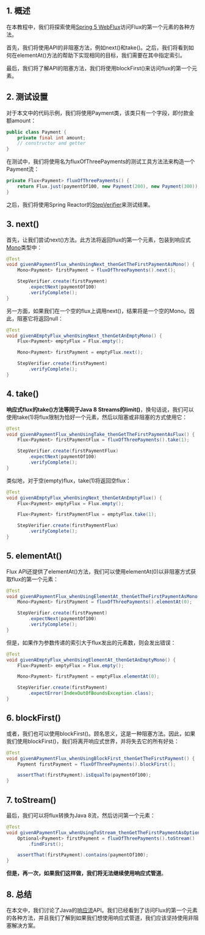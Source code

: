 ## 1. 概述

在本教程中，我们将探索使用[Spring 5 WebFlux](https://www.baeldung.com/spring-webflux)访问Flux的第一个元素的各种方法。

首先，我们将使用API的非阻塞方法，例如next()和take()。之后，我们将看到如何在elementAt()方法的帮助下实现相同的目标，我们需要在其中指定索引。

最后，我们将了解API的阻塞方法，我们将使用blockFirst()来访问flux的第一个元素。

## 2. 测试设置

对于本文中的代码示例，我们将使用Payment类，该类只有一个字段，即付款金额amount：

```java
public class Payment {
    private final int amount;
    // constructor and getter
}
```

在测试中，我们将使用名为fluxOfThreePayments的测试工具方法法来构造一个Payment流：

```java
private Flux<Payment> fluxOfThreePayments() {
    return Flux.just(paymentOf100, new Payment(200), new Payment(300));
}
```

之后，我们将使用Spring Reactor的[StepVerifier](https://www.baeldung.com/reactive-streams-step-verifier-test-publisher)来测试结果。

## 3. next()

首先，让我们尝试next()方法。此方法将返回flux的第一个元素，包装到响应式[Mono](https://www.baeldung.com/java-string-from-mono)类型中：

```java
@Test
void givenAPaymentFlux_whenUsingNext_thenGetTheFirstPaymentAsMono() {
    Mono<Payment> firstPayment = fluxOfThreePayments().next();

    StepVerifier.create(firstPayment)
        .expectNext(paymentOf100)
        .verifyComplete();
}
```

另一方面，如果我们在一个空的flux上调用next()，结果将是一个空的Mono。因此，阻塞它将返回null：

```java
@Test
void givenAEmptyFlux_whenUsingNext_thenGetAnEmptyMono() {
    Flux<Payment> emptyFlux = Flux.empty();

    Mono<Payment> firstPayment = emptyFlux.next();

    StepVerifier.create(firstPayment)
        .verifyComplete();
}
```

## 4. take()

**响应式flux的take()方法等同于Java 8 Streams的limit()**，换句话说，我们可以使用take(1)将flux限制为恰好一个元素，然后以阻塞或非阻塞的方式使用它：

```java
@Test
void givenAPaymentFlux_whenUsingTake_thenGetTheFirstPaymentAsFlux() {
    Flux<Payment> firstPaymentFlux = fluxOfThreePayments().take(1);

    StepVerifier.create(firstPaymentFlux)
        .expectNext(paymentOf100)
        .verifyComplete();
}
```

类似地，对于空(empty)flux，take(1)将返回空flux：

```java
@Test
void givenAEmptyFlux_whenUsingNext_thenGetAnEmptyFlux() {
    Flux<Payment> emptyFlux = Flux.empty();

    Flux<Payment> firstPaymentFlux = emptyFlux.take(1);

    StepVerifier.create(firstPaymentFlux)
        .verifyComplete();
}
```

## 5. elementAt()

Flux API还提供了elementAt()方法，我们可以使用elementAt(0)以非阻塞方式获取flux的第一个元素：

```java
@Test
void givenAPaymentFlux_whenUsingElementAt_thenGetTheFirstPaymentAsMono() {
    Mono<Payment> firstPayment = fluxOfThreePayments().elementAt(0);

    StepVerifier.create(firstPayment)
        .expectNext(paymentOf100)
        .verifyComplete();
}
```

但是，如果作为参数传递的索引大于flux发出的元素数，则会发出错误：

```java
@Test
void givenAEmptyFlux_whenUsingElementAt_thenGetAnEmptyMono() {
    Flux<Payment> emptyFlux = Flux.empty();

    Mono<Payment> firstPayment = emptyFlux.elementAt(0);

    StepVerifier.create(firstPayment)
        .expectError(IndexOutOfBoundsException.class);
}
```

## 6. blockFirst()

或者，我们也可以使用blockFirst()。顾名思义，这是一种阻塞方法。因此，如果我们使用blockFirst()，我们将离开响应式世界，并将失去它的所有好处：

```java
@Test
void givenAPaymentFlux_whenUsingBlockFirst_thenGetTheFirstPayment() {
    Payment firstPayment = fluxOfThreePayments().blockFirst();

    assertThat(firstPayment).isEqualTo(paymentOf100);
}
```

## 7. toStream()

最后，我们可以将flux转换为Java 8流，然后访问第一个元素：

```java
@Test
void givenAPaymentFlux_whenUsingToStream_thenGetTheFirstPaymentAsOptional() {
    Optional<Payment> firstPayment = fluxOfThreePayments().toStream()
        .findFirst();

    assertThat(firstPayment).contains(paymentOf100);
}
```

**但是，再一次，如果我们这样做，我们将无法继续使用响应式管道**。

## 8. 总结

在本文中，我们讨论了Java的[响应流](http://www.reactive-streams.org/)API。我们已经看到了访问Flux的第一个元素的各种方法，并且我们了解到如果我们想使用响应式管道，我们应该坚持使用非阻塞解决方案。